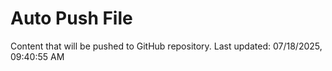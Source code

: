 # Auto Push File

Content that will be pushed to GitHub repository.
Last updated: 07/18/2025, 09:40:55 AM